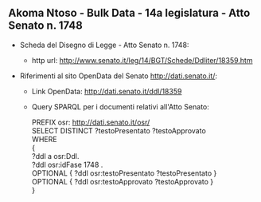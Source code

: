 ## Akoma Ntoso - Bulk Data - 14a legislatura - Atto Senato n. 1748 ##

* Scheda del Disegno di Legge - Atto Senato n. 1748:
	* http url: http://www.senato.it/leg/14/BGT/Schede/Ddliter/18359.htm

* Riferimenti al sito OpenData del Senato http://dati.senato.it/:
	* Link OpenData: http://dati.senato.it/ddl/18359
	* Query SPARQL per i documenti relativi all'Atto Senato:

        PREFIX osr: <http://dati.senato.it/osr/>  
		SELECT DISTINCT ?testoPresentato ?testoApprovato  
		WHERE  
		{  
		    ?ddl a osr:Ddl.  
		    ?ddl osr:idFase 1748 .  
		    OPTIONAL { ?ddl osr:testoPresentato ?testoPresentato }  
		    OPTIONAL { ?ddl osr:testoApprovato ?testoApprovato }  
		}
		